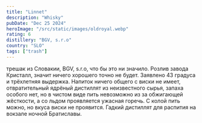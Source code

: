 ```yaml
---
title: "Linnet"
description: "Whisky"
pubDate: "Dec 25 2024"
heroImage: "/src/static/images/oldroyal.webp"
rating: 6
distillery: "BGV, s.r.o"
country: "SLO"
tags: ["trash"]
---
```


трешак из Словакии, BGV, s.r.o, что бы это ни значило. Розлив завода Кристалл, значит ничего хорошего точно не будет. Заявлено 43 градуса и трёхлетняя выдержка. Напиток ничего общего с виски не имеет, отвратительный ядрёный дистиллят из неизвестного сырья, запаха особого нет, но в чистом виде пить невозможно из за обжигающей жёсткости, а со льдом проявляется ужасная горечь. С колой пить можно, но вкуса виски не проявится. Гадкий дистиллят для распития на вокзале ночной Братиславы.
